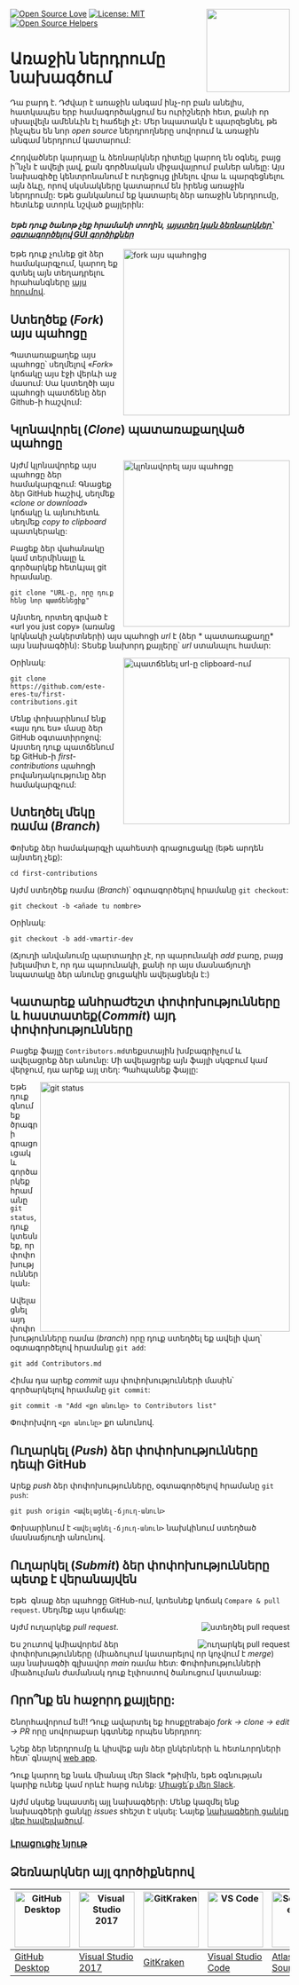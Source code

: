 [![Open Source Love](https://badges.frapsoft.com/os/v1/open-source.svg?v=103)](https://github.com/ellerbrock/open-source-badges/)
[<img align="right" width="150" src="https://firstcontributions.github.io/assets/Readme/join-slack-team.png">](https://join.slack.com/t/firstcontributors/shared_invite/zt-1hg51qkgm-Xc7HxhsiPYNN3ofX2_I8FA)
[![License: MIT](https://img.shields.io/badge/License-MIT-green.svg)](https://opensource.org/licenses/MIT)
[![Open Source Helpers](https://www.codetriage.com/roshanjossey/first-contributions/badges/users.svg)](https://www.codetriage.com/roshanjossey/first-contributions)

# Առաջին ներդրումը նախագծում

Դա բարդ է. Դժվար է առաջին անգամ ինչ-որ բան անելիս, հատկապես երբ համագործակցում ես ուրիշների հետ, քանի որ սխալվելն ամենևին էլ հաճելի չէ։ Մեր նպատակն է պարզեցնել, թե ինչպես են նոր _open source_ ներդրողները սովորում և առաջին անգամ ներդրում կատարում:

Հոդվածներ կարդալը և ձեռնարկներ դիտելը կարող են օգնել, բայց ի՞նչն է ավելի լավ, քան գործնական միջավայրում բաներ անելը: Այս նախագիծը կենտրոնանում է ուղեցույց լինելու վրա և պարզեցնելու այն ձևը, որով սկսնակները կատարում են իրենց առաջին ներդրումը: Եթե ​​ցանկանում եք կատարել ձեր առաջին ներդրումը, հետևեք ստորև նշված քայլերին:

#### *Եթե դուք ծանոթ չեք հրամանի տողին, [այստեղ կան ձեռնարկներ՝ օգտագործելով GUI գործիքներ](#Ձեռնարկներ-այլ-գործիքների-հետ)*

<img align="right" width="300" src="https://firstcontributions.github.io/assets/Readme/fork.png" alt="fork այս պահոցից" />

Եթե ​​դուք չունեք git ձեր համակարգչում, կարող եք գտնել այն տեղադրելու հրահանգները [այս հղումով]( https://docs.github.com/es/get-started/quickstart/set-up-git ).

## Ստեղծեք  (*Fork*)  այս պահոցը

Պատառաքաղեք այս պահոցը՝ սեղմելով «*Fork*» կոճակը այս էջի վերևի աջ մասում:
Սա կստեղծի այս պահոցի պատճենը ձեր Github-ի հաշվում:

## Կլոնավորել (*Clone*) պատառաքաղված պահոցը

<img align="right" width="300" src="https://firstcontributions.github.io/assets/Readme/clone.png" alt="կլոնավորել այս պահոցը" />

Այժմ կլոնավորեք այս պահոցը ձեր համակարգչում: Գնացեք ձեր GitHub հաշիվ, սեղմեք «*clone or download*» կոճակը և այնուհետև սեղմեք *copy to clipboard* պատկերակը:

Բացեք ձեր վահանակը կամ տերմինալը և գործարկեք հետևյալ git հրամանը.

``` 
git clone "URL-ը, որը դուք հենց նոր պատճենեցիք"
```

Այնտեղ, որտեղ գրված է «url you just copy» (առանց կրկնակի չակերտների) այս պահոցի *url* է (ձեր * պատառաքաղը* այս նախագծին): Տեսեք նախորդ քայլերը՝ *url* ստանալու համար:

<img align="right" width="300" src="https://firstcontributions.github.io/assets/Readme/copy-to-clipboard.png" alt="պատճենել url-ը clipboard-ում" />

Օրինակ:
```
git clone https://github.com/este-eres-tu/first-contributions.git
```
Մենք փոխարինում ենք «այս դու ես» մասը ձեր GitHub օգտատիրոջով: Այստեղ դուք պատճենում եք GitHub-ի *first-contributions* պահոցի բովանդակությունը ձեր համակարգչում:

## Ստեղծել մեկը ռամա (*Branch*)

Փոխեք ձեր համակարգչի պահեստի գրացուցակը (եթե արդեն այնտեղ չեք):

```
cd first-contributions
```

Այժմ ստեղծեք ռամա (*Branch*)՝ օգտագործելով հրամանը  `git checkout`:
```
git checkout -b <añade tu nombre>
```

Օրինակ:
```
git checkout -b add-vmartir-dev
```
(Ճյուղի անվանումը պարտադիր չէ, որ պարունակի *add* բառը, բայց խելամիտ է, որ դա պարունակի, քանի որ այս մասնաճյուղի նպատակը ձեր անունը ցուցակին ավելացնելն է:)

## Կատարեք անհրաժեշտ փոփոխությունները և հաստատեք(*Commit*)  այդ փոփոխությունները

Բացեք ֆայլը `Contributors.md`տեքստային խմբագրիչում և ավելացրեք ձեր անունը: Մի ավելացրեք այն ֆայլի սկզբում կամ վերջում, դա արեք այլ տեղ: Պահպանեք ֆայլը:

<img align="right" width="450" src="https://firstcontributions.github.io/assets/Readme/git-status.png" alt="git status" />

Եթե ​​դուք գնում եք ծրագրի գրացուցակ և գործարկեք հրամանը  `git status`, դուք կտեսնեք, որ փոփոխություններ կան։

Ավելացնել այդ փոփոխությունները ռամա (*branch*) որը դուք ստեղծել եք ավելի վաղ՝ օգտագործելով հրամանը `git add`:

```
git add Contributors.md
```

Հիմա դա արեք *commit* այս փոփոխությունների մասին՝ գործարկելով հրամանը `git commit`:
```
git commit -m "Add <քո անունը> to Contributors list"
```
Փոփոխվող `<քո անունը>` քո անունով.

## Ուղարկել (*Push*) ձեր փոփոխությունները դեպի GitHub

Արեք *push* ձեր փոփոխությունները, օգտագործելով հրամանը `git push`:
```
git push origin <ավելացնել-ճյուղ-անուն>
```
Փոխարինում է `<ավելացնել-ճյուղ-անուն>` նախկինում ստեղծած մասնաճյուղի անունով.

## Ուղարկել (*Submit*) ձեր փոփոխությունները պետք է վերանայվեն

Եթե ​​ գնաք ձեր պահոցը GitHub-ում, կտեսնեք կոճակ `Compare & pull request`. Սեղմեք այս կոճակը:

<img style="float: right;" src="https://firstcontributions.github.io/assets/Readme/compare-and-pull.png" alt="ստեղծել pull request" />

Այժմ ուղարկեք *pull request*.

<img style="float: right;" src="https://firstcontributions.github.io/assets/Readme/submit-pull-request.png" alt="ուղարկել pull request" />

Ես շուտով կմիավորեմ ձեր փոփոխությունները (միաձուլում կատարելով որ   կոչվում է *merge*) այս նախագծի գլխավոր *main* ռամա հետ: Փոփոխությունների միաձուլման ժամանակ դուք էլփոստով ծանուցում կստանաք:

## Որո՞նք են հաջորդ քայլերը:

Շնորհավորում եմ!! Դուք ավարտել եք հոսքըtrabajo *_fork -> clone -> edit -> PR_* որը սովորաբար կգտնեք որպես ներդրող:

Նշեք ձեր ներդրումը և կիսվեք այն ձեր ընկերների և հետևորդների հետ՝ գնալով [web app](https://firstcontributions.github.io/#social-share).

Դուք կարող եք նաև միանալ մեր Slack *թիմին, եթե օգնության կարիք ունեք կամ որևէ հարց ունեք:
 [Միացե՛ք մեր Slack](https://join.slack.com/t/firstcontributors/shared_invite/zt-1hg51qkgm-Xc7HxhsiPYNN3ofX2_I8FA).

Այժմ սկսեք նպաստել այլ նախագծերի: Մենք կազմել ենք նախագծերի ցանկը *issues* sհեշտ է սկսել: Նայեք [նախագծերի ցանկը վեբ հավելվածում](https://firstcontributions.github.io/#project-list).

### [Լրացուցիչ նյութ](../additional-material/git_workflow_scenarios/additional-material.md)


## Ձեռնարկներ այլ գործիքներով

| <a href="../gui-tool-tutorials/github-desktop-tutorial.md"><img alt="GitHub Desktop" src="https://desktop.github.com/images/desktop-icon.svg" width="100"></a> | <a href="../gui-tool-tutorials/github-windows-vs2017-tutorial.md"><img alt="Visual Studio 2017" src="https://upload.wikimedia.org/wikipedia/commons/c/cd/Visual_Studio_2017_Logo.svg" width="100"></a> | <a href="../gui-tool-tutorials/gitkraken-tutorial.md"><img alt="GitKraken" src="https://firstcontributions.github.io/assets/gui-tool-tutorials/gitkraken-tutorial/gk-icon.png" width="100"></a> | <a href="../gui-tool-tutorials/github-windows-vs-code-tutorial.md"><img alt="VS Code" src="https://upload.wikimedia.org/wikipedia/commons/2/2d/Visual_Studio_Code_1.18_icon.svg" width=100></a> | <a href="../gui-tool-tutorials/sourcetree-macos-tutorial.md"><img alt="Sourcetree App" src="https://wac-cdn.atlassian.com/dam/jcr:81b15cde-be2e-4f4a-8af7-9436f4a1b431/Sourcetree-icon-blue.svg" width=100></a> | <a href="../gui-tool-tutorials/github-windows-intellij-tutorial.md"><img alt="IntelliJ IDEA" src="https://upload.wikimedia.org/wikipedia/commons/thumb/9/9c/IntelliJ_IDEA_Icon.svg/512px-IntelliJ_IDEA_Icon.svg.png" width=100></a> |
| --- | --- | --- | --- | --- | --- |
| [GitHub Desktop](../gui-tool-tutorials/github-desktop-tutorial.md) | [Visual Studio 2017](../gui-tool-tutorials/github-windows-vs2017-tutorial.md) | [GitKraken](../gui-tool-tutorials/gitkraken-tutorial.md) | [Visual Studio Code](../gui-tool-tutorials/github-windows-vs-code-tutorial.md) | [Atlassian Sourcetree](../gui-tool-tutorials/sourcetree-macos-tutorial.md) | [IntelliJ IDEA](../gui-tool-tutorials/github-windows-intellij-tutorial.md) |
